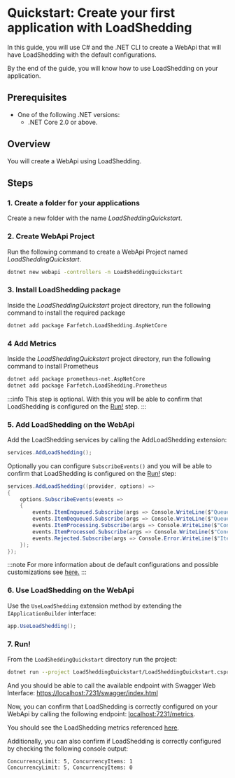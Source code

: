 # Quickstart: Create your first application with LoadShedding

In this guide, you will use C# and the .NET CLI to create a WebApi that will have LoadShedding with the default configurations.

By the end of the guide, you will know how to use LoadShedding on your application.

## Prerequisites

- One of the following .NET versions:
  - .NET Core 2.0 or above.

## Overview

You will create a WebApi using LoadShedding.

## Steps
### 1. Create a folder for your applications

Create a new folder with the name _LoadSheddingQuickstart_.

### 2. Create WebApi Project

Run the following command to create a WebApi Project named _LoadSheddingQuickstart_.

```bash
dotnet new webapi -controllers -n LoadSheddingQuickstart
```

### 3. Install LoadShedding package

Inside the _LoadSheddingQuickstart_ project directory, run the following command to install the required package

```bash
dotnet add package Farfetch.LoadShedding.AspNetCore
```

### 4 Add Metrics

Inside the _LoadSheddingQuickstart_ project directory, run the following command to install Prometheus

```bash
dotnet add package prometheus-net.AspNetCore
dotnet add package Farfetch.LoadShedding.Prometheus
```

:::info
This step is optional. With this you will be able to confirm that LoadShedding is configured on the [Run!](#7-run) step.
:::

### 5. Add LoadShedding on the WebApi

Add the LoadShedding services by calling the AddLoadShedding extension:

```csharp
services.AddLoadShedding();
```

Optionally you can configure `SubscribeEvents()` and you will be able to confirm that LoadShedding is configured on the [Run!](#7-run) step:

```csharp
services.AddLoadShedding((provider, options) =>
{
    options.SubscribeEvents(events =>
    {
        events.ItemEnqueued.Subscribe(args => Console.WriteLine($"QueueLimit: {args.QueueLimit}, QueueCount: {args.QueueCount}"));
        events.ItemDequeued.Subscribe(args => Console.WriteLine($"QueueLimit: {args.QueueLimit}, QueueCount: {args.QueueCount}"));
        events.ItemProcessing.Subscribe(args => Console.WriteLine($"ConcurrencyLimit: {args.ConcurrencyLimit}, ConcurrencyItems: {args.ConcurrencyCount}"));
        events.ItemProcessed.Subscribe(args => Console.WriteLine($"ConcurrencyLimit: {args.ConcurrencyLimit}, ConcurrencyItems: {args.ConcurrencyCount}"));
        events.Rejected.Subscribe(args => Console.Error.WriteLine($"Item rejected with Priority: {args.Priority}"));
    });
});
```

:::note
For more information about de default configurations and possible customizations see [here.](../getting_started/register_concurrency_adaptative_limiter.md#options-configuration)
:::

### 6. Use LoadShedding on the WebApi

Use the `UseLoadShedding` extension method by extending the `IApplicationBuilder` interface:

```csharp
app.UseLoadShedding();
```

### 7. Run!

From the `LoadSheddingQuickstart` directory run the project:

```bash
dotnet run --project LoadSheddingQuickstart/LoadSheddingQuickstart.csproj 
```

And you should be able to call the available endpoint with Swagger Web Interface: [https://localhost:7231/swagger/index.html]()

Now, you can confirm that LoadShedding is correctly configured on your WebApi by calling the following endpoint: [localhost:7231/metrics]().

You should see the LoadShedding metrics referenced [here](../getting_started/register_concurrency_adaptative_limiter.md#reference-documentation).

Additionally, you can also confirm if LoadShedding is correctly configured by checking the following console output:

```
ConcurrencyLimit: 5, ConcurrencyItems: 1
ConcurrencyLimit: 5, ConcurrencyItems: 0
```
